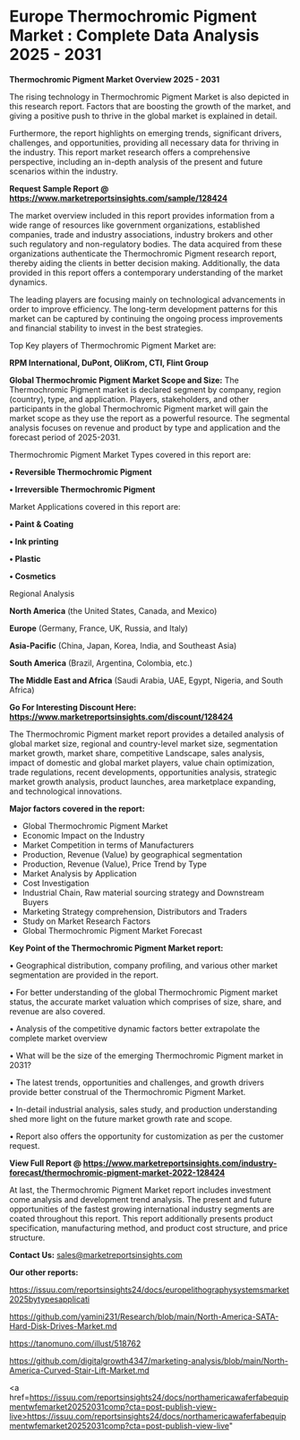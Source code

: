# Europe Thermochromic Pigment Market : Complete Data Analysis 2025 - 2031

<Strong> Thermochromic Pigment Market Overview 2025 - 2031</strong>

The rising technology in Thermochromic Pigment Market is also depicted in this research report. Factors that are boosting the growth of the market, and giving a positive push to thrive in the global market is explained in detail.

Furthermore, the report highlights on emerging trends, significant drivers, challenges, and opportunities, providing all necessary data for thriving in the industry. This report market research offers a comprehensive perspective, including an in-depth analysis of the present and future scenarios within the industry.

<strong>Request Sample Report @ <a href=https://www.marketreportsinsights.com/sample/128424>https://www.marketreportsinsights.com/sample/128424</a></strong>

The market overview included in this report provides information from a wide range of resources like government organizations, established companies, trade and industry associations, industry brokers and other such regulatory and non-regulatory bodies. The data acquired from these organizations authenticate the Thermochromic Pigment research report, thereby aiding the clients in better decision making. Additionally, the data provided in this report offers a contemporary understanding of the market dynamics.

The leading players are focusing mainly on technological advancements in order to improve efficiency. The long-term development patterns for this market can be captured by continuing the ongoing process improvements and financial stability to invest in the best strategies.

Top Key players of Thermochromic Pigment Market are:

<strong>RPM International, DuPont, OliKrom, CTI, Flint Group</strong>

<strong><b>Global Thermochromic Pigment Market Scope and Size:</b></strong>
The Thermochromic Pigment market is declared segment by company, region (country), type, and application. Players, stakeholders, and other participants in the global Thermochromic Pigment market will gain the market scope as they use the report as a powerful resource. The segmental analysis focuses on revenue and product by type and application and the forecast period of 2025-2031.

Thermochromic Pigment Market Types covered in this report are:

<strong>• Reversible Thermochromic Pigment

• Irreversible Thermochromic Pigment</strong>

Market Applications covered in this report are:

<strong>• Paint & Coating

• Ink printing

• Plastic

• Cosmetics</strong> 

Regional Analysis

<strong>North America</strong> (the United States, Canada, and Mexico)

<strong>Europe</strong> (Germany, France, UK, Russia, and Italy)

<strong>Asia-Pacific</strong> (China, Japan, Korea, India, and Southeast Asia)

<strong>South America</strong> (Brazil, Argentina, Colombia, etc.)

<strong>The Middle East and Africa</strong> (Saudi Arabia, UAE, Egypt, Nigeria, and South Africa)

<strong>Go For Interesting Discount Here: <a href=https://www.marketreportsinsights.com/discount/128424>https://www.marketreportsinsights.com/discount/128424</a></strong>

The Thermochromic Pigment market report provides a detailed analysis of global market size, regional and country-level market size, segmentation market growth, market share, competitive Landscape, sales analysis, impact of domestic and global market players, value chain optimization, trade regulations, recent developments, opportunities analysis, strategic market growth analysis, product launches, area marketplace expanding, and technological innovations.

<strong><b>Major factors covered in the report:</b></strong>
<ul>
  <li>Global Thermochromic Pigment Market </li>
  <li>Economic Impact on the Industry</li>
  <li>Market Competition in terms of Manufacturers</li>
  <li>Production, Revenue (Value) by geographical segmentation</li>
  <li>Production, Revenue (Value), Price Trend by Type</li>
  <li>Market Analysis by Application</li>
  <li>Cost Investigation</li>
  <li>Industrial Chain, Raw material sourcing strategy and Downstream Buyers</li>
  <li>Marketing Strategy comprehension, Distributors and Traders</li>
  <li>Study on Market Research Factors</li>
  <li>Global Thermochromic Pigment Market Forecast</li>
</ul>

<strong><b>Key Point of the Thermochromic Pigment Market report:</b></strong>

• Geographical distribution, company profiling, and various other market segmentation are provided in the report.

• For better understanding of the global Thermochromic Pigment market status, the accurate market valuation which comprises of size, share, and revenue are also covered.

• Analysis of the competitive dynamic factors better extrapolate the complete market overview

• What will be the size of the emerging Thermochromic Pigment market in 2031?

• The latest trends, opportunities and challenges, and growth drivers provide better construal of the Thermochromic Pigment Market.

• In-detail industrial analysis, sales study, and production understanding shed more light on the future market growth rate and scope.

• Report also offers the opportunity for customization as per the customer request.

<strong><b>View Full Report @ <a href=https://www.marketreportsinsights.com/industry-forecast/thermochromic-pigment-market-2022-128424>https://www.marketreportsinsights.com/industry-forecast/thermochromic-pigment-market-2022-128424</a></b></strong>


At last, the Thermochromic Pigment Market report includes investment come analysis and development trend analysis. The present and future opportunities of the fastest growing international industry segments are coated throughout this report. This report additionally presents product specification, manufacturing method, and product cost structure, and price structure.

<strong>Contact Us:</strong>
sales@marketreportsinsights.com

<strong>Our other reports:</strong>

<a href=https://issuu.com/reportsinsights24/docs/europelithographysystemsmarket2025bytypesapplicati>https://issuu.com/reportsinsights24/docs/europelithographysystemsmarket2025bytypesapplicati</a>

<a href=https://github.com/yamini231/Research/blob/main/North-America-SATA-Hard-Disk-Drives-Market.md>https://github.com/yamini231/Research/blob/main/North-America-SATA-Hard-Disk-Drives-Market.md</a>

<a href=https://tanomuno.com/illust/518762>https://tanomuno.com/illust/518762</a>

<a href=https://github.com/digitalgrowth4347/marketing-analysis/blob/main/North-America-Curved-Stair-Lift-Market.md>https://github.com/digitalgrowth4347/marketing-analysis/blob/main/North-America-Curved-Stair-Lift-Market.md</a>

<a href=https://issuu.com/reportsinsights24/docs/northamericawaferfabequipmentwfemarket20252031comp?cta=post-publish-view-live>https://issuu.com/reportsinsights24/docs/northamericawaferfabequipmentwfemarket20252031comp?cta=post-publish-view-live</a>"
